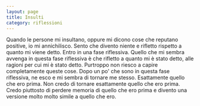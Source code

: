 ```yaml
--- 
layout: page
title: Insulti
category: riflessioni
---
```


Quando le persone mi insultano, oppure mi dicono cose che reputano positive, io
mi annichilisco. Sento che divento niente e rifletto rispetto a quanto mi viene
detto. Entro in una fase riflessiva. Quello che mi sembra avvenga in questa fase
riflessiva è che rifletto a quanto mi è stato detto, alle ragioni per cui mi è
stato detto. Purtroppo non riesco a capire completamente queste cose. Dopo un
po' che sono in questa fase riflessiva, ne esco e mi sembra di tornare me
stesso. Esattamente quello che ero prima. Non credo di tornare esattamente
quello che ero prima. Credo piuttosto di perdere memoria di quello che ero prima
e divento una versione molto molto simile a quello che ero.
